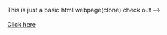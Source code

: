 This is just a basic html webpage(clone) check out --> <br>
<br>
<a href = "https://89aman.github.io/aircnc">Click here</a>
